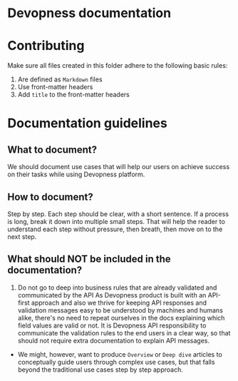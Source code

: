 # Devopness documentation

# Contributing
Make sure all files created in this folder adhere to the following basic rules:
1. Are defined as `Markdown` files
2. Use front-matter headers
3. Add `title` to the front-matter headers

# Documentation guidelines
## What to document?
We should document use cases that will help our users on achieve success on their tasks while using Devopness platform.

## How to document?
Step by step. Each step should be clear, with a short sentence.
If a process is long, break it down into multiple small steps.
That will help the reader to understand each step without pressure, then breath, then move on to the next step.

## What should NOT be included in the documentation?
1. Do not go to deep into business rules that are already validated and communicated by the API
As Devopness product is built with an API-first approach and also we thrive for keeping API responses and validation messages easy to be understood by machines and humans alike, there's no need to repeat ourselves in the docs explaining which field values are valid or not.
It is Devopness API responsibility to communicate the validation rules to the end users in a clear way, so that should not require extra documentation to explain API messages.
- We might, however, want to produce `Overview` or `Deep dive` articles to conceptually guide users through complex use cases, but that falls beyond the traditional use cases step by step approach.
